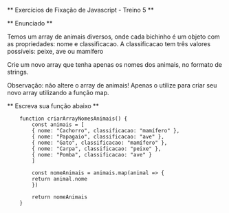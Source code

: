 ** Exercícios de Fixação de Javascript - Treino 5 **

** Enunciado **

Temos um array de animais diversos, onde cada bichinho é um objeto com as propriedades: nome e classificacao. A classificacao tem três valores possíveis: peixe, ave ou mamífero

Crie um novo array que tenha apenas os nomes dos animais, no formato de strings.

Observação: não altere o array de animais! Apenas o utilize para criar seu novo array utilizando a função map.

** Escreva sua função abaixo **

```
    function criarArrayNomesAnimais() {
        const animais = [
        { nome: "Cachorro", classificacao: "mamífero" },
        { nome: "Papagaio", classificacao: "ave" },
        { nome: "Gato", classificacao: "mamífero" },
        { nome: "Carpa", classificacao: "peixe" },
        { nome: "Pomba", classificacao: "ave" }
        ]

        const nomeAnimais = animais.map(animal => {
        return animal.nome
        })
        
        return nomeAnimais
    }
```